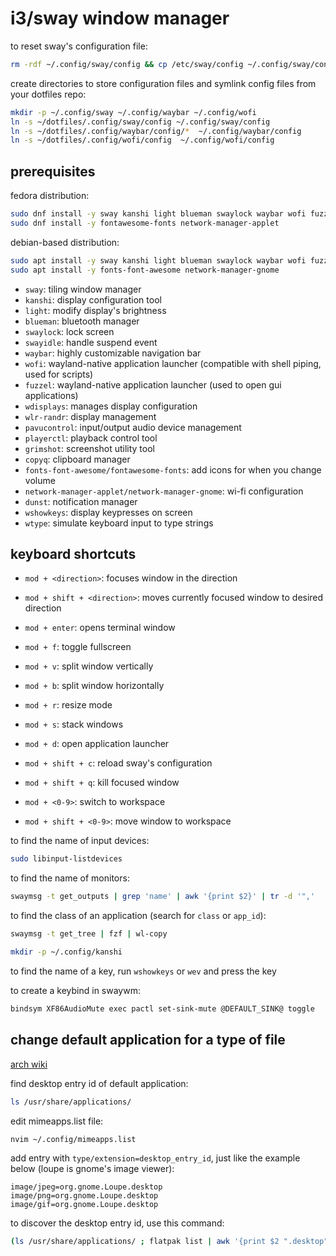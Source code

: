 
# i3/sway window manager

to reset sway's configuration file:

```bash
rm -rdf ~/.config/sway/config && cp /etc/sway/config ~/.config/sway/config
```

create directories to store configuration files and symlink config files from your dotfiles repo:

```bash
mkdir -p ~/.config/sway ~/.config/waybar ~/.config/wofi
ln -s ~/dotfiles/.config/sway/config ~/.config/sway/config
ln -s ~/dotfiles/.config/waybar/config/*  ~/.config/waybar/config
ln -s ~/dotfiles/.config/wofi/config  ~/.config/wofi/config
```

## prerequisites

fedora distribution:

```bash
sudo dnf install -y sway kanshi light blueman swaylock waybar wofi fuzzel wdisplays wlr-randr pavucontrol grimshot copyq playerctl dunst wshowkeys wtype
sudo dnf install -y fontawesome-fonts network-manager-applet
```

debian-based distribution:

```bash
sudo apt install -y sway kanshi light blueman swaylock waybar wofi fuzzel wdisplays wlr-randr pavucontrol grimshot copyq playerctl dunst wtype
sudo apt install -y fonts-font-awesome network-manager-gnome
```

- `sway`: tiling window manager
- `kanshi`: display configuration tool
- `light`: modify display's brightness
- `blueman`: bluetooth manager
- `swaylock`: lock screen
- `swayidle`: handle suspend event
- `waybar`: highly customizable navigation bar
- `wofi`: wayland-native application launcher (compatible with shell piping, used for scripts)
- `fuzzel`: wayland-native application launcher (used to open gui applications)
- `wdisplays`: manages display configuration
- `wlr-randr`: display management
- `pavucontrol`: input/output audio device management
- `playerctl`: playback control tool
- `grimshot`: screenshot utility tool
- `copyq`: clipboard manager
- `fonts-font-awesome/fontawesome-fonts`: add icons for when you change volume
- `network-manager-applet/network-manager-gnome`: wi-fi configuration
- `dunst`: notification manager
- `wshowkeys`: display keypresses on screen
- `wtype`: simulate keyboard input to type strings

## keyboard shortcuts

- `mod + <direction>`: focuses window in the direction
- `mod + shift + <direction>`: moves currently focused window to desired direction

- `mod + enter`: opens terminal window
- `mod + f`: toggle fullscreen
- `mod + v`: split window vertically
- `mod + b`: split window horizontally
- `mod + r`: resize mode
- `mod + s`: stack windows
- `mod + d`: open application launcher

- `mod + shift + c`: reload sway's configuration
- `mod + shift + q`: kill focused window

- `mod + <0-9>`: switch to workspace
- `mod + shift + <0-9>`: move window to workspace


to find the name of input devices:

```bash
sudo libinput-listdevices
```

to find the name of monitors:

```bash
swaymsg -t get_outputs | grep 'name' | awk '{print $2}' | tr -d '",'
```

to find the class of an application (search for `class` or `app_id`):

```bash
swaymsg -t get_tree | fzf | wl-copy
```

```bash
mkdir -p ~/.config/kanshi
```

to find the name of a key, run `wshowkeys` or `wev` and press the key

to create a keybind in swaywm:

```bash
bindsym XF86AudioMute exec pactl set-sink-mute @DEFAULT_SINK@ toggle
```

## change default application for a type of file

[arch wiki](https://wiki.archlinux.org/title/XDG_MIME_Applications)

find desktop entry id of default application:

```bash
ls /usr/share/applications/
```

edit mimeapps.list file:

```bash
nvim ~/.config/mimeapps.list
```

add entry with `type/extension=desktop_entry_id`, just like the example below (loupe is gnome's image viewer):

```
image/jpeg=org.gnome.Loupe.desktop
image/png=org.gnome.Loupe.desktop
image/gif=org.gnome.Loupe.desktop
```

to discover the desktop entry id, use this command:

```bash
(ls /usr/share/applications/ ; flatpak list | awk '{print $2 ".desktop"}') | fzf
```
